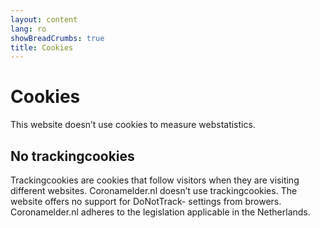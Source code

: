 ```yaml
---
layout: content
lang: ro
showBreadCrumbs: true
title: Cookies
---
```


# Cookies

This website doesn’t use cookies to measure webstatistics. 

## No trackingcookies

Trackingcookies are cookies that follow visitors when they are visiting different websites. Coronamelder.nl doesn’t use trackingcookies. The website offers no support for DoNotTrack- settings from browers. Coronamelder.nl adheres to the legislation applicable in the Netherlands.
